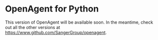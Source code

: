 # OpenAgent for Python
This version of OpenAgent will be available soon. In the meantime, check out all the other versions at https://www.github.com/SangerGroup/openagent.

